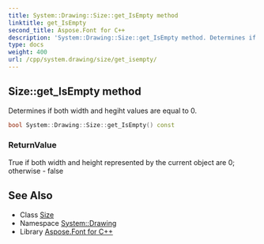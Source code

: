 ```yaml
---
title: System::Drawing::Size::get_IsEmpty method
linktitle: get_IsEmpty
second_title: Aspose.Font for C++
description: 'System::Drawing::Size::get_IsEmpty method. Determines if both width and hegiht values are equal to 0 in C++.'
type: docs
weight: 400
url: /cpp/system.drawing/size/get_isempty/
---
```

## Size::get_IsEmpty method


Determines if both width and hegiht values are equal to 0.

```cpp
bool System::Drawing::Size::get_IsEmpty() const
```


### ReturnValue

True if both width and height represented by the current object are 0; otherwise - false

## See Also

* Class [Size](../)
* Namespace [System::Drawing](../../)
* Library [Aspose.Font for C++](../../../)
